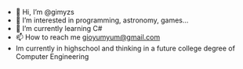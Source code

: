 - 👋 Hi, I’m @gimyzs
- 👀 I’m interested in programming, astronomy, games...
- 🌱 I’m currently learning C#
- 📫 How to reach me gioyumyum@gmail.com
- Im currently in highschool and thinking in a future college degree of Computer Engineering

<!---
gimyzs/gimyzs is a ✨ special ✨ repository because its `README.md` (this file) appears on your GitHub profile.
You can click the Preview link to take a look at your changes.
--->
